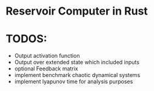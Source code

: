 # Reservoir Computer in Rust

# TODOS:
- Output activation function
- Output over extended state which included inputs 
- optional Feedback matrix
- implement benchmark chaotic dynamical systems
- implement lyapunov time for analysis purposes
